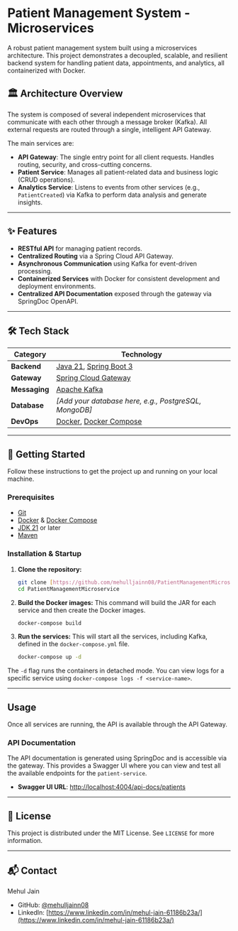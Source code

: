 # Patient Management System - Microservices


A robust patient management system built using a microservices architecture. This project demonstrates a decoupled, scalable, and resilient backend system for handling patient data, appointments, and analytics, all containerized with Docker.

## 🏛️ Architecture Overview

The system is composed of several independent microservices that communicate with each other through a message broker (Kafka). All external requests are routed through a single, intelligent API Gateway.



The main services are:
* **API Gateway**: The single entry point for all client requests. Handles routing, security, and cross-cutting concerns.
* **Patient Service**: Manages all patient-related data and business logic (CRUD operations).
* **Analytics Service**: Listens to events from other services (e.g., `PatientCreated`) via Kafka to perform data analysis and generate insights.

---

## ✨ Features

* **RESTful API** for managing patient records.
* **Centralized Routing** via a Spring Cloud API Gateway.
* **Asynchronous Communication** using Kafka for event-driven processing.
* **Containerized Services** with Docker for consistent development and deployment environments.
* **Centralized API Documentation** exposed through the gateway via SpringDoc OpenAPI.

---

## 🛠️ Tech Stack

| Category      | Technology                                                                                                |
|---------------|-----------------------------------------------------------------------------------------------------------|
| **Backend** | [Java 21](https://www.oracle.com/java/), [Spring Boot 3](https://spring.io/projects/spring-boot)             |
| **Gateway** | [Spring Cloud Gateway](https://spring.io/projects/spring-cloud-gateway)                                   |
| **Messaging** | [Apache Kafka](https://kafka.apache.org/)                                                                 |
| **Database** | *[Add your database here, e.g., PostgreSQL, MongoDB]* |
| **DevOps** | [Docker](https://www.docker.com/), [Docker Compose](https://docs.docker.com/compose/)                      |

---

## 🚀 Getting Started

Follow these instructions to get the project up and running on your local machine.

### Prerequisites

* [Git](https://git-scm.com/)
* [Docker](https://www.docker.com/products/docker-desktop/) & [Docker Compose](https://docs.docker.com/compose/install/)
* [JDK 21](https://www.oracle.com/java/technologies/downloads/) or later
* [Maven](https://maven.apache.org/download.cgi)

### Installation & Startup

1.  **Clone the repository:**
    ```sh
    git clone [https://github.com/mehulljainn08/PatientManagementMicroservices.git](https://github.com/mehulljainn08/PatientManagementMicroservice.git)
    cd PatientManagementMicroservice
    ```

2.  **Build the Docker images:**
    This command will build the JAR for each service and then create the Docker images.
    ```sh
    docker-compose build
    ```

3.  **Run the services:**
    This will start all the services, including Kafka, defined in the `docker-compose.yml` file.
    ```sh
    docker-compose up -d
    ```
The `-d` flag runs the containers in detached mode. You can view logs for a specific service using `docker-compose logs -f <service-name>`.

---

## Usage

Once all services are running, the API is available through the API Gateway.

### API Documentation

The API documentation is generated using SpringDoc and is accessible via the gateway. This provides a Swagger UI where you can view and test all the available endpoints for the `patient-service`.

* **Swagger UI URL**: [http://localhost:4004/api-docs/patients](http://localhost:4004/api-docs/patients)

---

## 📄 License

This project is distributed under the MIT License. See `LICENSE` for more information.

---

## 📬 Contact

Mehul Jain

* GitHub: [@mehulljainn08](https://github.com/mehulljainn08)
* LinkedIn: [https://www.linkedin.com/in/mehul-jain-61186b23a/](https://www.linkedin.com/in/mehul-jain-61186b23a/)